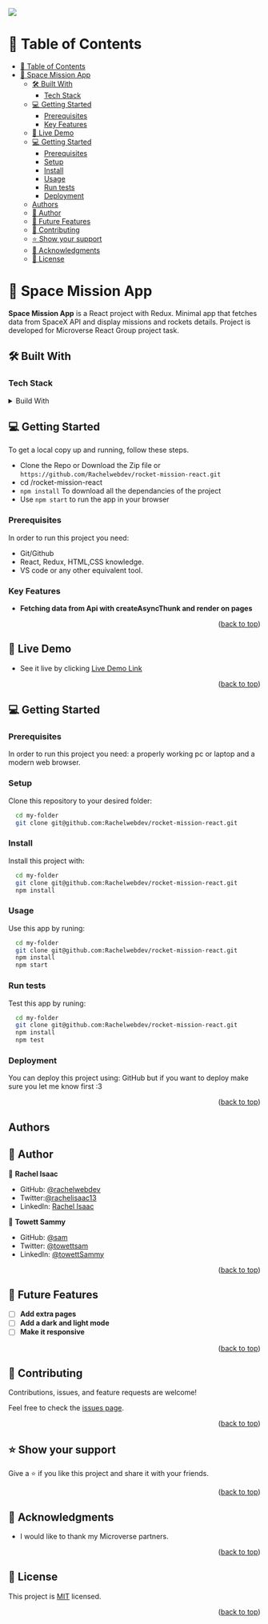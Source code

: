 <a name="readme-top"></a>

![](https://img.shields.io/badge/Microverse-blueviolet)

# 📗 Table of Contents

- [📗 Table of Contents](#-table-of-contents)
- [📖 Space Mission App ](#-space-mission-app-)
  - [🛠 Built With ](#-built-with-)
    - [Tech Stack ](#tech-stack-)
  - [💻 Getting Started ](#-getting-started-)
    - [Prerequisites](#prerequisites)
    - [Key Features ](#key-features-)
  - [🚀 Live Demo ](#-live-demo-)
  - [💻 Getting Started ](#-getting-started--1)
    - [Prerequisites](#prerequisites-1)
    - [Setup](#setup)
    - [Install](#install)
    - [Usage](#usage)
    - [Run tests](#run-tests)
    - [Deployment](#deployment)
  - [Authors](#authors)
  - [👥 Author ](#-author-)
  - [🔭 Future Features ](#-future-features-)
  - [🤝 Contributing ](#-contributing-)
  - [⭐️ Show your support ](#️-show-your-support-)
  - [🙏 Acknowledgments ](#-acknowledgments-)
  - [📝 License ](#-license-)

<!-- PROJECT DESCRIPTION -->

# 📖 Space Mission App <a name="about-project"></a>

**Space Mission App** is a React project with Redux. Minimal app that fetches data from SpaceX API and display missions and rockets details. Project is developed for Microverse React Group project task.

## 🛠 Built With <a name="built-with"></a>

### Tech Stack <a name="tech-stack"></a>

<details>
  <summary>Build With</summary>
  <ul>
    <li><a href="https://html.com/">HTML</a></li>
    <li><a href="https://developer.mozilla.org/en-US/docs/Web/CSS">CSS</a></li>
    <li><a href="https://www.javascript.com/">JavaScript</a></li>
    <li><a href="https://reactjs.org/">React.js</a></li>
  </ul>
</details>

## 💻 Getting Started <a name="getting-started"></a>

To get a local copy up and running, follow these steps.

- Clone the Repo or Download the Zip file or `https://github.com/Rachelwebdev/rocket-mission-react.git`
- cd /rocket-mission-react
- `npm install` To download all the dependancies of the project
- Use `npm start` to run the app in your browser

### Prerequisites

In order to run this project you need:

- Git/Github
- React, Redux, HTML,CSS knowledge.
- VS code or any other equivalent tool.

### Key Features <a name="key-features"></a>

- **Fetching data from Api with createAsyncThunk and render on pages**

<p align="right">(<a href="#readme-top">back to top</a>)</p>

## 🚀 Live Demo <a name="live-demo"></a>

- See it live by clicking [Live Demo Link](https://rocket-mission-hpre.onrender.com)

<p align="right">(<a href="#readme-top">back to top</a>)</p>

## 💻 Getting Started <a name="getting-started"></a>

### Prerequisites

In order to run this project you need: a properly working pc or laptop and a modern web browser.

### Setup

Clone this repository to your desired folder:

```sh
  cd my-folder
  git clone git@github.com:Rachelwebdev/rocket-mission-react.git
```

### Install

Install this project with:

```sh
  cd my-folder
  git clone git@github.com:Rachelwebdev/rocket-mission-react.git
  npm install
```

### Usage

Use this app by runing:

```sh
  cd my-folder
  git clone git@github.com:Rachelwebdev/rocket-mission-react.git
  npm install
  npm start
```

### Run tests

Test this app by runing:

```sh
  cd my-folder
  git clone git@github.com:Rachelwebdev/rocket-mission-react.git
  npm install
  npm test
```

### Deployment

You can deploy this project using: GitHub but if you want to deploy make sure you let me know first :3

<p align="right">(<a href="#readme-top">back to top</a>)</p>

## Authors

## 👥 Author <a name="author"></a>

👤 **Rachel Isaac**

- GitHub: [@rachelwebdev](https://github.com/Rachelwebdev)
- Twitter:[@rachelisaac13](https://twitter.com/Rachelisaac13)
- LinkedIn: [Rachel Isaac](https://www.linkedin.com/in/rachelisaac13/)

👤 **Towett Sammy**

- GitHub: [@sam](https://github.com/Sammy3000)
- Twitter: [@towettsam](https://twitter.com/sammy15375658)
- LinkedIn: [@towettSammy](https://www.linkedin.com/in/towett-sammy-43476024a/)

<p align="right">(<a href="#readme-top">back to top</a>)</p>

## 🔭 Future Features <a name="future-features"></a>

- [ ] **Add extra pages**
- [ ] **Add a dark and light mode**
- [ ] **Make it responsive**

<p align="right">(<a href="#readme-top">back to top</a>)</p>

## 🤝 Contributing <a name="contributing"></a>

Contributions, issues, and feature requests are welcome!

Feel free to check the [issues page](https://github.com/Rachelwebdev/rocket-mission-react/issues).

<p align="right">(<a href="#readme-top">back to top</a>)</p>

## ⭐️ Show your support <a name="support"></a>

Give a ⭐️ if you like this project and share it with your friends.

<p align="right">(<a href="#readme-top">back to top</a>)</p>

## 🙏 Acknowledgments <a name="acknowledgements"></a>

- I would like to thank my Microverse partners.

<p align="right">(<a href="#readme-top">back to top</a>)</p>

## 📝 License <a name="license"></a>

This project is [MIT](./LICENSE) licensed.

<p align="right">(<a href="#readme-top">back to top</a>)</p>
